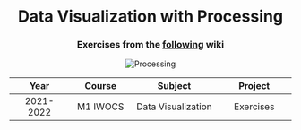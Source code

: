 <p align="center">
    <h1 align="center">Data Visualization with Processing</h1>
    <h3 align="center">Exercises from the <a href="https://www-apps.univ-lehavre.fr/forge/profs-iWOCS/m1_iwocs_dataviz/-/wikis/home">following</a> wiki</h3>
</p>

<p align="center">
  <img alt="Processing" src="https://img.shields.io/badge/-Processing-0465F7?style=flat&logo=processing&logoColor=white" />
</p>

<table>
    <thead>
        <tr>
            <th width="250px">Year</th>
            <th width="250px">Course</th>
            <th width="300px">Subject</th>
            <th width="300px">Project</th>
        </tr>
    </thead>
    <tbody>
        <tr>
        <td align="center">2021-2022</td>
        <td align="center">M1 IWOCS</td>
        <td align="center">Data Visualization</td>
        <td align="center">Exercises</td>
        </tr>
    </tbody>
</table>
